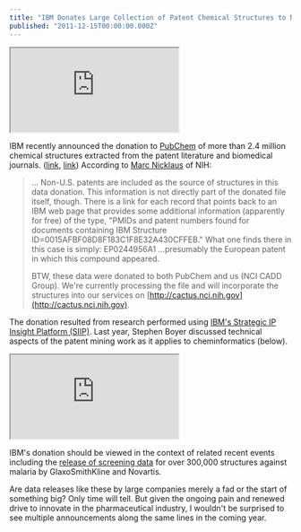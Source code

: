```yaml
---
title: "IBM Donates Large Collection of Patent Chemical Structures to NIH/PubChem"
published: "2011-12-15T00:00:00.000Z"
---
```


<div class="videowrapper">
  <iframe src="https://www.youtube.com/embed/GAzwu9AzVEg" allowfullscreen></iframe>
</div>

IBM recently announced the donation to [PubChem](http://pubchem.ncbi.nlm.nih.gov/) of more than 2.4 million chemical structures extracted from the patent literature and biomedical journals. ([link](http://www.prnewswire.com/news-releases/ibm-contributes-data-to-the-national-institutes-of-health-to-speed-drug-discovery-and-cancer-research-innovation-135275888.html), [link](http://cen.acs.org/articles/89/web/2011/12/PubChem-Data.html?cq_ck=1323965915973))  According to [Marc Nicklaus](https://listserv.indiana.edu/cgi-bin/wa-iub.exe?A2=ind1112&L=CHMINF-L&D=0&T=0&P=34282) of NIH:

> ... Non-U.S. patents are included as the source of structures in this data donation. This information is not directly part of the donated file itself, though. There is a link for each record that points back to an IBM web page that provides some additional information (apparently for free) of the type, "PMIDs and patent numbers found for documents containing IBM Structure 
ID=0015AFBF08D8F183C1F8E32A430CFFEB."  What one finds there in this case is 
simply: EP0244956A1 ...presumably the European patent in which this compound appeared.
>
>BTW, these data were donated to both PubChem and us (NCI CADD Group). We're currently processing the file and will incorporate the structures into our services on [http://cactus.nci.nih.gov](http://cactus.nci.nih.gov).

The donation resulted from research performed using [IBM's Strategic IP Insight Platform (SIIP)](http://www-935.ibm.com/services/us/gbs/bao/siip/). Last year, Stephen Boyer discussed technical aspects of the patent mining work as it applies to cheminformatics (below).

<div class="videowrapper">
  <iframe src="https://www.youtube.com/embed/44cFGzvmgRY" allowfullscreen></iframe>
</div>

IBM's donation should be viewed in the context of related recent events including the [release of screening data](http://www.nature.com/nbt/journal/v28/n7/full/nbt0710-631.html) for over 300,000 structures against malaria by GlaxoSmithKline and Novartis.

Are data releases like these by large companies merely a fad or the start of something big? Only time will tell. But given the ongoing pain and renewed drive to innovate in the pharmaceutical industry, I wouldn't be surprised to see multiple announcements along the same lines in the coming year.
